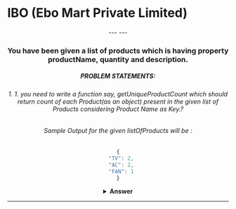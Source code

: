 # IBO (Ebo Mart Private Limited)

<div align="center">
---
---

### You have been given a list of products which is having property productName, quantity and description.

##### PROBLEM STATEMENTS:

###### 1. 1. you need to write a function say, getUniqueProductCount which should return count of each Product(as an object) present in the given list of Products considering Product Name as Key.?

###### Sample Output for the given listOfProducts will be :

```javascript
{
  "TV": 2,
  "AC": 2,
  "FAN": 1
}

```

<details><summary><b>Answer</b></summary>
<p>

#### Answer: D

Within the function, we first declare the `name` variable with the `var` keyword. This means that the variable gets hoisted (memory space is set up during the creation phase) with the default value of `undefined`, until we actually get to the line where we define the variable. We haven't defined the variable yet on the line where we try to log the `name` variable, so it still holds the value of `undefined`.

Variables with the `let` keyword (and `const`) are hoisted, but unlike `var`, don't get <i>initialized</i>. They are not accessible before the line we declare (initialize) them. This is called the "temporal dead zone". When we try to access the variables before they are declared, JavaScript throws a `ReferenceError`.

</p>
</details>

---
</div>